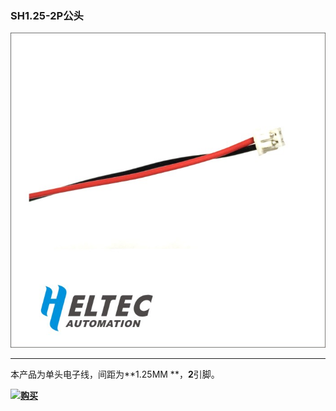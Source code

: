 ### SH1.25-2P公头



<img src="img/products/accesories/battery/01.jpg">

------



本产品为单头电子线，间距为**1.25MM **，**2**引脚。



![](http://heltec.cn/icon/shop.png)**[购买](https://item.taobao.com/item.htm?spm=2013.1.20141002.16.f1e2e167Kdkau6&scm=1007.10009.70205.100200300000001&id=558403816604&pvid=e7de58e3-352c-4394-9c6a-4d0603808334)**



## 